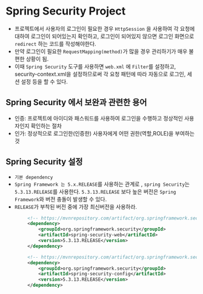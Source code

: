 # Spring Security Project
- 프로젝트에서 사용자의 로그인이 필요한 경우 `HttpSession` 을 사용하여 각 요청에 대하여 로그인이 되어있는지 확인하고, 로그인이 되어있지 않으면 로그인 화면으로 `redirect` 하는 코드를 작성해야한다. 
- 만약 로그인이 필요한 `RequestMapping(method)`가 많을 경우 관리하기가 매우 불편한 상황이 됨.
- 이때 `Spring Security` 도구를 사용하면 `web.xml` 에 `Filter`를 설정하고, security-context.xml을 설정하므로써 각 요청 패턴에 따라 자동으로 로그인, 세션 설정 등을 할 수 있다.

## Spring Security 에서 보완과 관련한 용어
- 인증: 프로젝트에 아이디와 패스워드를 사용하여 로그인을 수행하고 정상적인 사용자인지 확인하는 절차
- 인가: 정상적으로 로그인한(인증한) 사용자에게 어떤 권한(역할,ROLE)을 부여하는 것

## Spring Security 설정
- `기본 dependency`
- `Spring Framework 는 5.x.RELEASE`를 사용하는 관계로 , `spring Security`는 `5.3.13.RELEASE`를 사용한다. `5.3.13.RELEASE` 보다 높은 버전은 `Spring Framework`와 버전 충돌이 발생할 수 있다.
- `RELEASE`가 부착된 버전 중에 가장 최신버전을 사용하라.
```xml
		<!-- https://mvnrepository.com/artifact/org.springframework.security/spring-security-web -->
		<dependency>
			<groupId>org.springframework.security</groupId>
			<artifactId>spring-security-web</artifactId>
			<version>5.3.13.RELEASE</version>
		</dependency>

		<!-- https://mvnrepository.com/artifact/org.springframework.security/spring-security-config -->
		<dependency>
			<groupId>org.springframework.security</groupId>
			<artifactId>spring-security-config</artifactId>
			<version>5.3.13.RELEASE</version>
		</dependency>
```